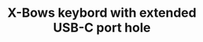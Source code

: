 ---
title: X-Bows keybord with extended USB-C port hole
takenAt: '2023-01-04T16:17:33.000Z'
license: CC BY-ND 4.0
url: >-
  //images.ctfassets.net/bncv3c2gt878/4zGISqImWE7S5pytLNFAdk/e13e62d74bd0d17cff58f8ff4439f3d8/IMG_20230104_181919
size: 2785546
image:
  width: 2619
  height: 2106
contentType: image/jpeg
mediaInfo:
  Image:
    ImageWidth: 2619
    ImageLength: 2106
    ExifTag: 106
    Orientation: 0
    DateTime: 2023:01:04 17:17:33
    GPSTag: 200
  Photo:
    DateTimeOriginal: 2023:01:04 17:17:33
    SubSecTimeOriginal: '896'
    DateTimeDigitized: 2023:01:04 17:17:33
    LightSource: 0
  GPSInfo:
    GPSLatitude:
      - 50
      - 5
      - 11.091
    GPSLatitudeRef: 'N'
    GPSLongitudeRef: E
    GPSTimeStamp:
      - 17
      - 17
      - 33
    GPSLongitude:
      - 8
      - 59
      - 2.5
    GPSDateStamp: '2023:01:04'
tags:
  - xbows
  - keyboard

---